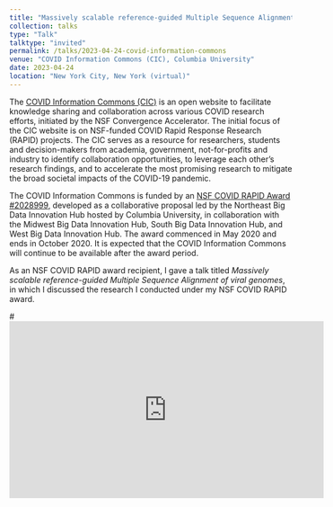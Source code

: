 ```yaml
---
title: "Massively scalable reference-guided Multiple Sequence Alignment of viral genomes"
collection: talks
type: "Talk"
talktype: "invited"
permalink: /talks/2023-04-24-covid-information-commons
venue: "COVID Information Commons (CIC), Columbia University"
date: 2023-04-24
location: "New York City, New York (virtual)"
---
```


The <a href="https://covidinfocommons.datascience.columbia.edu/" target="_blank">COVID Information Commons (CIC)</a> is an open website to facilitate knowledge sharing and collaboration across various COVID research efforts, initiated by the NSF Convergence Accelerator. The initial focus of the CIC website is on NSF-funded COVID Rapid Response Research (RAPID) projects. The CIC serves as a resource for researchers, students and decision-makers from academia, government, not-for-profits and industry to identify collaboration opportunities, to leverage each other’s research findings, and to accelerate the most promising research to mitigate the broad societal impacts of the COVID-19 pandemic.

The COVID Information Commons is funded by an <a href="https://www.nsf.gov/awardsearch/showAward?AWD_ID=2028999" target="_blank">NSF COVID RAPID Award #2028999</a>, developed as a collaborative proposal led by the Northeast Big Data Innovation Hub hosted by Columbia University, in collaboration with the Midwest Big Data Innovation Hub, South Big Data Innovation Hub, and West Big Data Innovation Hub. The award commenced in May 2020 and ends in October 2020. It is expected that the COVID Information Commons will continue to be available after the award period.

As an NSF COVID RAPID award recipient, I gave a talk titled <i>Massively scalable reference-guided Multiple Sequence Alignment of viral genomes</i>, in which I discussed the research I conducted under my NSF COVID RAPID award.

#<iframe width="560" height="315" src="https://www.youtube.com/embed/6-fDbTY8ySI" title="YouTube video player" frameborder="0" allow="accelerometer; autoplay; clipboard-write; encrypted-media; gyroscope; picture-in-picture" allowfullscreen></iframe>
